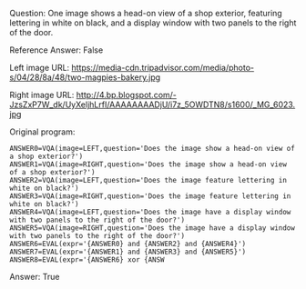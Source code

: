 Question: One image shows a head-on view of a shop exterior, featuring lettering in white on black, and a display window with two panels to the right of the door.

Reference Answer: False

Left image URL: https://media-cdn.tripadvisor.com/media/photo-s/04/28/8a/48/two-magpies-bakery.jpg

Right image URL: http://4.bp.blogspot.com/-JzsZxP7W_dk/UyXeljhLrfI/AAAAAAAADjU/i7z_5OWDTN8/s1600/_MG_6023.jpg

Original program:

```
ANSWER0=VQA(image=LEFT,question='Does the image show a head-on view of a shop exterior?')
ANSWER1=VQA(image=RIGHT,question='Does the image show a head-on view of a shop exterior?')
ANSWER2=VQA(image=LEFT,question='Does the image feature lettering in white on black?')
ANSWER3=VQA(image=RIGHT,question='Does the image feature lettering in white on black?')
ANSWER4=VQA(image=LEFT,question='Does the image have a display window with two panels to the right of the door?')
ANSWER5=VQA(image=RIGHT,question='Does the image have a display window with two panels to the right of the door?')
ANSWER6=EVAL(expr='{ANSWER0} and {ANSWER2} and {ANSWER4}')
ANSWER7=EVAL(expr='{ANSWER1} and {ANSWER3} and {ANSWER5}')
ANSWER8=EVAL(expr='{ANSWER6} xor {ANSW
```
Answer: True

